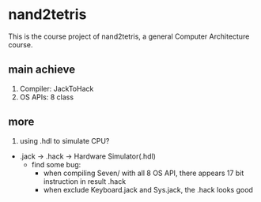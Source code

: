# nand2tetris
This is the course project of nand2tetris, a general Computer Architecture course.

## main achieve
1. Compiler: JackToHack
2. OS APIs: 8 class

## more
1. using .hdl to simulate CPU?
- .jack -> .hack -> Hardware Simulator(.hdl)
  - find some bug:
    - when compiling Seven/ with all 8 OS API, there appears 17 bit instruction in result .hack
    - when exclude Keyboard.jack and Sys.jack, the .hack looks good
